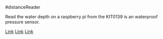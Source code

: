 #distanceReader


Read the water depth on a raspberry pi from the KIT0139 is an waterproof pressure sensor.


[Link](https://wiki.dfrobot.com/Throw-in_Type_Liquid_Level_Transmitter_SKU_KIT0139)
[Link](https://wiki.dfrobot.com/Gravity__Analog_Current_to_Voltage_Converter_for_4~20mA_Application__SKU_SEN0262)
[Link](https://www.waveshare.com/wiki/High-Precision_AD_HAT?amazon#FAQ)

